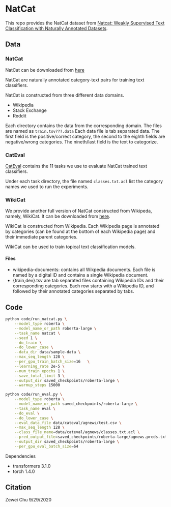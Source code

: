 # NatCat

This repo provides the NatCat dataset from [Natcat: Weakly Supervised Text Classification with Naturally Annotated Datasets](https://arxiv.org/abs/2009.14335). 

## Data

### NatCat
NatCat can be downloaded from [here](https://drive.google.com/file/d/1ej45NfTy1hhNFJGqPbAyrrLQS6b3uMIf/view?usp=sharing)

NatCat are naturally annotated category-text pairs for training text classifiers. 

NatCat is constructed from three different data domains. 
- Wikipedia
- Stack Exchange
- Reddit

Each directory contains the data from the corresponding domain. The files are named as ```train.tsv???.data```
Each data file is tab separated data. The first field is the positive/correct category, the second to the eighth fields are negative/wrong categories. The nineth/last field is the text to categorize. 

### CatEval

[CatEval](/data/cateval) contains the 11 tasks we use to evaluate NatCat trained text classifiers. 

Under each task directory, the file named ```classes.txt.acl``` list the category names we used to run the experiments. 

### WikiCat

We provide another full version of NatCat constructed from Wikipeda, namely, WikiCat. It can be downloaded from [here](https://drive.google.com/file/d/1N8WlbpG0p90GMQup7Bq3Kp8Y4NapBw3T/view?usp=sharing). 

WikiCat is constructed from Wikipedia. Each Wikipedia page is annotated by categories (can be found at the bottom of each Wikipedia page) and their immediate parent categories.

WikiCat can be used to train topical text classification models.

#### Files
- wikipedia-documents: contains all Wikpedia documents. Each file is named by a digital ID and contains a single Wikipedia document.
- {train,dev}.tsv are tab separated files containing Wikipedia IDs and their corresponding categories. Each row starts with a Wikipedia ID, and followed by their annotated categories separated by tabs.


## Code

```bash
python code/run_natcat.py \
    --model_type roberta \
    --model_name_or_path roberta-large \
    --task_name natcat \
    --seed 1 \
    --do_train \
    --do_lower_case \
    --data_dir data/sample-data \
    --max_seq_length 128 \
    --per_gpu_train_batch_size=16   \
    --learning_rate 2e-5 \
    --num_train_epochs 1 \
    --save_total_limit 3 \
    --output_dir saved_checkpoints/roberta-large \
    --warmup_steps 15000
```

```bash
python code/run_eval.py \
    --model_type roberta \
    --model_name_or_path saved_checkpoints/roberta-large \
    --task_name eval \
    --do_eval \
    --do_lower_case \
    --eval_data_file data/cateval/agnews/test.csv \
    --max_seq_length 128 \
    --class_file_name=data/cateval/agnews/classes.txt.acl \
    --pred_output_file=saved_checkpoints/roberta-large/agnews.preds.txt \
    --output_dir saved_checkpoints/roberta-large \
    --per_gpu_eval_batch_size=64 
```


Dependencies
- transformers 3.1.0
- torch 1.4.0


## Citation

Zewei Chu
9/29/2020
